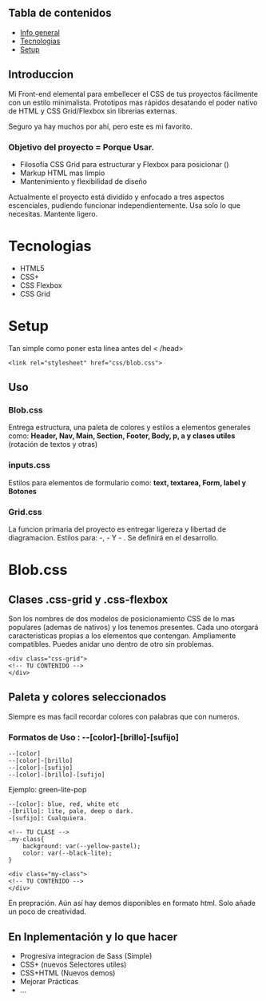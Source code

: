 ## Tabla de contenidos
* [Info general ](#info-general)
* [Tecnologias](#tecnologias)
* [Setup](#setup)

## Introduccion
Mi Front-end elemental para embellecer el CSS de tus proyectos fácilmente con un estilo minimalista.
Prototipos mas rápidos desatando el poder nativo de HTML y CSS Grid/Flexbox sin librerias externas.

Seguro ya hay muchos por ahí, pero este es mi favorito.

### Objetivo del proyecto = Porque Usar.
* Filosofía CSS Grid para estructurar y Flexbox para posicionar ()
* Markup HTML mas limpio
* Mantenimiento y flexibilidad de diseño

Actualmente el proyecto está dividido y enfocado a tres aspectos escenciales, pudiendo funcionar independientemente. Usa solo lo que necesitas. Mantente ligero.

# Tecnologias
* HTML5
* CSS+
* CSS Flexbox
* CSS Grid

# Setup

Tan simple como poner esta línea antes del < /head>

```
<link rel="stylesheet" href="css/blob.css">
```
## Uso

### Blob.css
Entrega estructura, una paleta de colores y estilos a elementos generales como:
**Header, Nav, Main, Section, Footer, Body, p, a y clases utiles** (rotación de textos y otras)

### inputs.css 
Estilos para elementos de formulario como: **text, textarea, Form, label y Botones**

### Grid.css
La funcion primaria del proyecto es entregar ligereza y libertad de diagramacion.
Estilos para: -, - Y - . Se definirá en el desarrollo.

# Blob.css
## Clases .css-grid y .css-flexbox 

Son los nombres de dos modelos de posicionamiento CSS de lo mas populares (ademas de nativos) y los tenemos presentes. Cada uno otorgará caracteristicas propias a los elementos que contengan. Ampliamente compatibles. Puedes anidar uno dentro de otro sin problemas.
```
<div class="css-grid">
<!-- TU CONTENIDO -->
</div>
```
## Paleta y colores seleccionados
Siempre es mas facil recordar colores con palabras que con numeros.

### Formatos de Uso : --[color]-[brillo]-[sufijo]

```
--[color]
--[color]-[brillo]
--[color]-[sufijo]
--[color]-[brillo]-[sufijo]
```
Ejemplo: green-lite-pop 

```
--[color]: blue, red, white etc
-[brillo]: lite, pale, deep o dark.
-[sufijo]: Cualquiera.
```
```
<!-- TU CLASE -->
.my-class{
	background: var(--yellow-pastel);
	color: var(--black-lite);
}
```
```
<div class="my-class">
<!-- TU CONTENIDO -->
</div>
```

En prepración.
Aún así hay demos disponibles en formato html. 
Solo añade un poco de creatividad.


## En Inplementación y lo que hacer
* Progresiva integracion de Sass (Simple)
* CSS+ (nuevos Selectores utiles)
* CSS+HTML (Nuevos demos)
* Mejorar Prácticas
* ...


